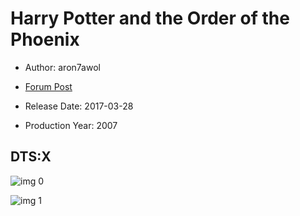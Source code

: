 # Harry Potter and the Order of the Phoenix

* Author: aron7awol

* [Forum Post](https://www.avsforum.com/threads/bass-eq-for-filtered-movies.2995212/post-56876020)

* Release Date: 2017-03-28
* Production Year: 2007

## DTS:X

![img 0](https://i.imgur.com/AIUnqmV.jpg)

![img 1](https://i.imgur.com/MXbVdQQ.png)

